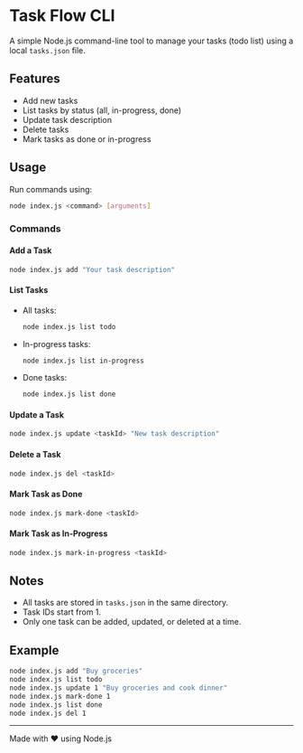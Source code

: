 # Task Flow CLI

A simple Node.js command-line tool to manage your tasks (todo list) using a local `tasks.json` file.

## Features

- Add new tasks
- List tasks by status (all, in-progress, done)
- Update task description
- Delete tasks
- Mark tasks as done or in-progress

## Usage

Run commands using:

```sh
node index.js <command> [arguments]
```

### Commands

#### Add a Task

```sh
node index.js add "Your task description"
```

#### List Tasks

- All tasks:
  ```sh
  node index.js list todo
  ```
- In-progress tasks:
  ```sh
  node index.js list in-progress
  ```
- Done tasks:
  ```sh
  node index.js list done
  ```

#### Update a Task

```sh
node index.js update <taskId> "New task description"
```

#### Delete a Task

```sh
node index.js del <taskId>
```

#### Mark Task as Done

```sh
node index.js mark-done <taskId>
```

#### Mark Task as In-Progress

```sh
node index.js mark-in-progress <taskId>
```

## Notes

- All tasks are stored in `tasks.json` in the same directory.
- Task IDs start from 1.
- Only one task can be added, updated, or deleted at a time.

## Example

```sh
node index.js add "Buy groceries"
node index.js list todo
node index.js update 1 "Buy groceries and cook dinner"
node index.js mark-done 1
node index.js list done
node index.js del 1
```

---



Made with ❤️ using Node.js